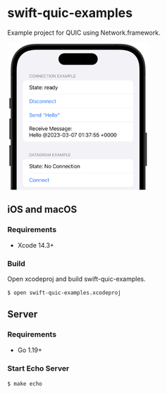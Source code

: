 # swift-quic-examples
Example project for QUIC using Network.framework.

<img src="docs/screenshot.png" width="320">

## iOS and macOS
### Requirements
* Xcode 14.3+

### Build
Open xcodeproj and build swift-quic-examples.

```
$ open swift-quic-examples.xcodeproj
```

## Server
### Requirements
* Go 1.19+

### Start Echo Server

```
$ make echo
```
